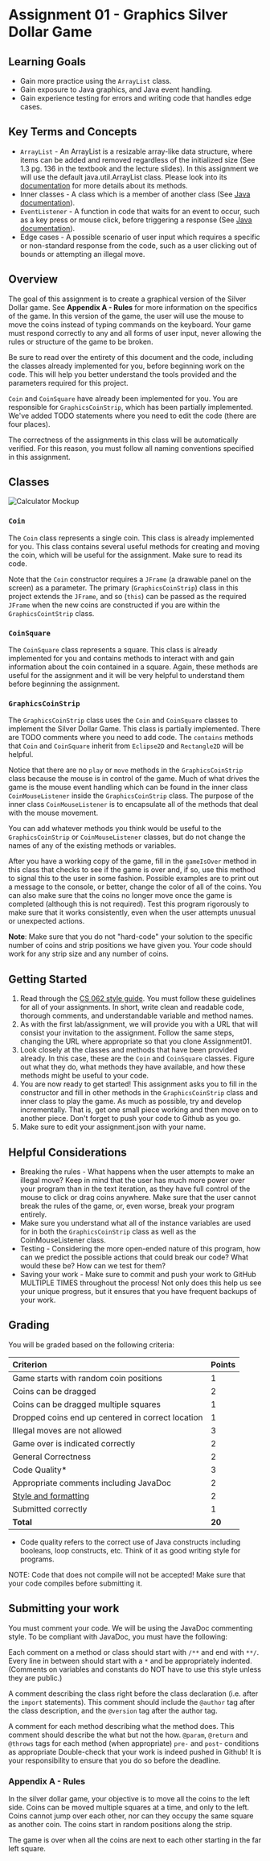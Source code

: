 # Assignment 01 - Graphics Silver Dollar Game

## Learning Goals

* Gain more practice using the `ArrayList` class. 
* Gain exposure to Java graphics, and Java event handling.
* Gain experience testing for errors and writing code that handles edge cases.

## Key Terms and Concepts
* `ArrayList` - An ArrayList is a resizable array-like data structure, where items can be added and removed regardless of the initialized size (See 1.3 pg. 136 in the textbook and the lecture slides). In this assignment we will use the default java.util.ArrayList class. Please look into its [documentation](https://docs.oracle.com/javase/8/docs/api/java/util/ArrayList.html) for more details about its methods.
* Inner classes - A class which is a member of another class (See [Java documentation](https://docs.oracle.com/javase/tutorial/java/javaOO/innerclasses.html)).
* `EventListener` - A function in code that waits for an event to occur, such as a key press or mouse click, before triggering a response (See  [Java documentation](https://docs.oracle.com/javase/tutorial/uiswing/events/intro.html)).
* Edge cases - A possible scenario of user input which requires a specific or non-standard response from the code, such as a user clicking out of bounds or attempting an illegal move.


## Overview
The goal of this assignment is to create a graphical version of the Silver Dollar game. See **Appendix A - Rules** for more information on the specifics of the game. In this version of the game, the user will use the mouse to move the coins instead of typing commands on the keyboard. Your game must respond correctly to any and all forms of user input, never allowing the rules or structure of the game to be broken.

Be sure to read over the entirety of this document and the code, including the classes already implemented for you, before beginning work on the code. This will help you better understand the tools provided and the parameters required for this project.

`Coin` and `CoinSquare` have already been implemented for you. You are responsible for `GraphicsCoinStrip`, which has been partially implemented. We've added TODO statements where you need to edit the code (there are four places).

The correctness of the assignments in this class will be automatically verified. For this reason, you must follow all naming conventions specified in this assignment.

## Classes

![Calculator Mockup](coinsquaremockup.png)

### `Coin`
The `Coin` class represents a single coin. This class is already implemented for you. This class contains several useful methods for creating and moving the coin, which will be useful for the assignment. Make sure to read its code.

Note that the `Coin` constructor requires a `JFrame` (a drawable panel
on the screen) as a parameter.  The primary (`GraphicsCoinStrip`) class 
in this project extends the `JFrame`, and so (`this`) can be passed
as the required `JFrame` when the new coins are constructed if you are within the `GraphicsCointStrip` class.

### `CoinSquare`
The `CoinSquare` class represents a square. This class is already implemented for you and contains methods to interact with and gain information about the coin contained in a square. Again, these methods are useful for the assignment and it will be very helpful to understand them before beginning the assignment.

### `GraphicsCoinStrip`
The `GraphicsCoinStrip` class uses the `Coin` and `CoinSquare` classes to implement the Silver Dollar Game. This class is partially implemented. There are TODO comments where you need to add code. The `contains` methods that `Coin` and `CoinSquare` inherit from `Eclipse2D` and `Rectangle2D` will be helpful.

Notice that there are no `play` or `move` methods in the `GraphicsCoinStrip` class because the mouse is in control of the game. Much of what drives the game is the mouse event handling which can be found in the inner class `CoinMouseListener` inside the `GraphicsCoinStrip` class. The purpose of the inner class `CoinMouseListener` is to encapsulate all of the methods that deal with the mouse movement.

You can add whatever methods you think would be useful to the `GraphicsCoinStrip` or `CoinMouseListener` classes, but do not change the names of any of the existing methods or variables.

After you have a working copy of the game, fill in the `gameIsOver` method in this class that checks to see if the game is over and, if so, use this method to signal this to the user in some fashion. Possible examples are to print out a message to the console, or better, change the color of all of the coins. You can also make sure that the coins no longer move once the game is completed (although this is not required). Test this program rigorously to make sure that it works consistently, even when the user attempts unusual or unexpected actions.

**Note**: Make sure that you do not "hard-code" your solution to the specific number of coins and strip positions we have given you. Your code should work for any strip size and any number of coins.

## Getting Started
1. Read through the [CS 062 style guide](https://github.com/pomonacs622020sp/Handouts/blob/master/style_guide.md "Style guide"). You must follow these guidelines for all of your assignments. In short, write clean and readable code, thorough comments, and understandable variable and method names.
2. As with the first lab/assignment, we will provide you with a URL that will consist your invitation to the assignment. Follow the same steps, changing the URL where appropriate so that you clone Assignment01.
3. Look closely at the classes and methods that have been provided already. In this case, these are the `Coin` and `CoinSquare` classes. Figure out what they do, what methods they have available, and how these methods might be useful to your code.
4. You are now ready to get started! This assignment asks you to fill in the constructor and fill in other methods in the `GraphicsCoinStrip` class and inner class to play the game. As much as possible, try and develop incrementally. That is, get one small piece working and then move on to another piece. Don't forget to push your code to Github as you go.
5. Make sure to edit your assignment.json with your name.

## Helpful Considerations
* Breaking the rules - What happens when the user attempts to make an illegal move? Keep in mind that the user has much more power over your program than in the text iteration, as they have full control of the mouse to click or drag coins anywhere. Make sure that the user cannot break the rules of the game, or, even worse, break your program entirely.
* Make sure you understand what all of the instance variables are used for in both the `GraphicsCoinStrip` class as well as the CoinMouseListener class.
* Testing - Considering the more open-ended nature of this program, how can we predict the possible actions that could break our code? What would these be? How can we test for them?
* Saving your work - Make sure to commit and push your work to GitHub MULTIPLE TIMES throughout the process! Not only does this help us see your unique progress, but it ensures that you have frequent backups of your work.

## Grading
You will be graded based on the following criteria:

| Criterion                                         | Points |
| :------------------------------------------------ | :----- |
| Game starts with random coin positions            | 1      |
| Coins can be dragged                              | 2      |
| Coins can be dragged multiple squares             | 1      |
| Dropped coins end up centered in correct location | 1      |
| Illegal moves are not allowed                     | 3      |
| Game over is indicated correctly                  | 2      |
| General Correctness                               | 2      |
| Code Quality*                                     | 3      |
| Appropriate comments including JavaDoc            | 2      |
| [Style and formatting](https://github.com/pomonacs622020sp/Handouts/blob/master/style_guide.md)                               | 2      |
| Submitted correctly                               | 1      |
| **Total**                                         | **20** |

* Code quality refers to the correct use of Java constructs including booleans, loop constructs, etc. Think of it as good writing style for programs.

NOTE: Code that does not compile will not be accepted! Make sure that your code compiles before submitting it.

## Submitting your work
You must comment your code. We will be using the JavaDoc commenting style. To be compliant with JavaDoc, you must have the following:

Each comment on a method or class should start with `/**` and end with `**/`. Every line in between should start with a `*` and be appropriately indented. (Comments on variables and constants do NOT have to use this style unless they are public.)

A comment describing the class right before the class declaration (i.e. after the `import` statements). This comment should include the `@author` tag after the class description, and the `@version` tag after the author tag.

A comment for each method describing what the method does. This comment should describe the what but not the how.
`@param`, `@return` and `@throws` tags for each method (when appropriate)
`pre-` and `post`- conditions as appropriate
Double-check that your work is indeed pushed in Github! It is your responsibility to ensure that you do so before the deadline.

### Appendix A - Rules

In the silver dollar game, your objective is to move all the coins to the left side. Coins can be moved multiple squares at a time, and only to the left. Coins cannot jump over each other, nor can they occupy the same square as another coin. The coins start in random positions along the strip.

The game is over when all the coins are next to each other starting in the far left square.
